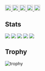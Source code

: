<p align="left">
  <a href="https://github.com/n-sugimoto51">
    <img height="20" src="https://komarev.com/ghpvc/?username=n-sugimoto51" />
  </a>
  <a href="https://github.com/n-sugimoto51">
    <img height="20" src="https://img.shields.io/github/followers/n-sugimoto51?label=follow&logo=github&style=flat" />
  </a>
  <a href="http://qiita.com/n-sugimoto">
    <img height="20" src="https://qiita-badge.apiapi.app/s/n-sugimoto/posts.svg" />
  </a>
  <a href="http://qiita.com/n-sugimoto">
    <img height="20" src="https://qiita-badge.apiapi.app/s/n-sugimoto/contributions.svg" />
  </a>
  <a href="https://zenn.dev/osugi">
    <img height="20" src="https://badgen.org/img/zenn/osugi/articles?style=plastic" />
  </a>
</p>

## Stats
![](http://github-profile-summary-cards.vercel.app/api/cards/profile-details?username=n-sugimoto51&theme=gruvbox)
![](http://github-profile-summary-cards.vercel.app/api/cards/repos-per-language?username=n-sugimoto51&theme=gruvbox)
![](http://github-profile-summary-cards.vercel.app/api/cards/most-commit-language?username=n-sugimoto51&theme=gruvbox)
![](http://github-profile-summary-cards.vercel.app/api/cards/stats?username=n-sugimoto51&theme=gruvbox)
![](http://github-profile-summary-cards.vercel.app/api/cards/productive-time?username=n-sugimoto51&theme=gruvbox&utcOffset=9)

## Trophy
![trophy](https://github-profile-trophy.vercel.app/?username=n-sugimoto51&theme=gruvbox)
